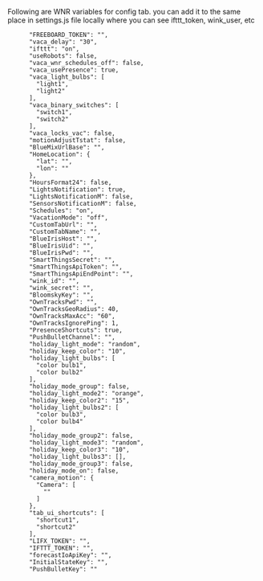 Following are WNR variables for config tab.
you can add it to the same place in settings.js file locally where you can see ifttt_token, wink_user, etc

          "FREEBOARD_TOKEN": "",
          "vaca_delay": "30",
          "ifttt": "on",
          "useRobots": false,
          "vaca_wnr_schedules_off": false,
          "vaca_usePresence": true,
          "vaca_light_bulbs": [
            "light1",
            "light2"
          ],
          "vaca_binary_switches": [
            "switch1",
            "switch2"
          ],
          "vaca_locks_vac": false,
          "motionAdjustTstat": false,
          "BlueMixUrlBase": "",
          "HomeLocation": {
            "lat": "",
            "lon": ""
          },
          "HoursFormat24": false,
          "LightsNotification": true,
          "LightsNotificationM": false,
          "SensorsNotificationM": false,
          "Schedules": "on",
          "VacationMode": "off",
          "CustomTabUrl": "",
          "CustomTabName": "",
          "BlueIrisHost": "",
          "BlueIrisUid": "",
          "BlueIrisPwd": "",
          "SmartThingsSecret": "",
          "SmartThingsApiToken": "",
          "SmartThingsApiEndPoint": "",
          "wink_id": "",
          "wink_secret": "",
          "BloomskyKey": "",
          "OwnTracksPwd": "",
          "OwnTracksGeoRadius": 40,
          "OwnTracksMaxAcc": "60",
          "OwnTracksIgnorePing": 1,
          "PresenceShortcuts": true,
          "PushBulletChannel": "",
          "holiday_light_mode": "random",
          "holiday_keep_color": "10",
          "holiday_light_bulbs": [
            "color bulb1",
            "color bulb2"
          ],
          "holiday_mode_group": false,
          "holiday_light_mode2": "orange",
          "holiday_keep_color2": "15",
          "holiday_light_bulbs2": [
            "color bulb3",
            "color bulb4"
          ],
          "holiday_mode_group2": false,
          "holiday_light_mode3": "random",
          "holiday_keep_color3": "10",
          "holiday_light_bulbs3": [],
          "holiday_mode_group3": false,
          "holiday_mode_on": false,
          "camera_motion": {
            "Camera": [
              ""
            ]
          },
          "tab_ui_shortcuts": [
            "shortcut1",
            "shortcut2"
          ],
          "LIFX_TOKEN": "",
          "IFTTT_TOKEN": "",
          "forecastIoApiKey": "",
          "InitialStateKey": "",
          "PushBulletKey": ""
